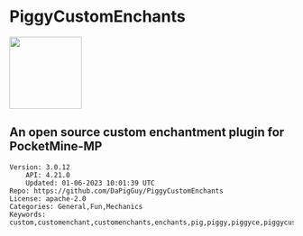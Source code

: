 # PiggyCustomEnchants
<img src="https://raw.githubusercontent.com/DaPigGuy/PiggyCustomEnchants/85111abcb0c5f908ee7ae2e7e58aeb3ee95c1516/resources/PCE_Icon.png" width="128" height="128" />

## An open source custom enchantment plugin for PocketMine-MP
```properties
Version: 3.0.12
    API: 4.21.0
    Updated: 01-06-2023 10:01:39 UTC
Repo: https://github.com/DaPigGuy/PiggyCustomEnchants
License: apache-2.0
Categories: General,Fun,Mechanics
Keywords: custom,customenchant,customenchants,enchants,pig,piggy,piggyce,piggycustomenchant,piggycustomenchants
```